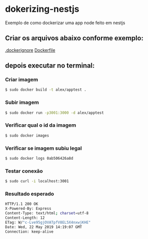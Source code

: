 # dokerizing-nestjs
Exemplo de como dockerizar uma app node feito em nestjs

## Criar os arquivos abaixo conforme exemplo:
[.dockerignore](https://github.com/lexliw/dokerizing-nestjs/blob/master/.dockerignore)
[Dockerfile](https://github.com/lexliw/dokerizing-nestjs/blob/master/Dockerfile)

## depois executar no terminal:

### Criar imagem
```bash
$ sudo docker build -t alex/apptest .
```
### Subir imagem
```bash
$ sudo docker run -p3001:3000 -d alex/apptest
```
### Verificar qual o id da imagem
```bash
$ sudo docker images
```
### Verificar se imagem subiu legal
```bash
$ sudo docker logs 0ab506426a8d
```
### Testar conexão
```bash
$ sudo curl -i localhost:3001
```
### Resultado esperado
```bash
HTTP/1.1 200 OK
X-Powered-By: Express
Content-Type: text/html; charset=utf-8
Content-Length: 12
ETag: W/"c-Lve95gjOVATpfV8EL5X4nxwjKHE"
Date: Wed, 22 May 2019 14:19:07 GMT
Connection: keep-alive
```
